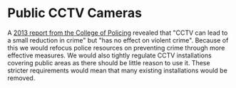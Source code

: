 Public CCTV Cameras
===================

A [2013 report from the College of Policing](Public_CCTV_Cameras.md) 
revealed that "CCTV can lead to a small reduction in crime" but "has no effect 
on violent crime". Because of this we would refocus police resources on 
preventing crime through more effective measures. We would also tightly regulate 
CCTV installations covering public areas as there should be little reason to 
use it. These stricter requirements would mean that many existing installations 
would be removed. 
